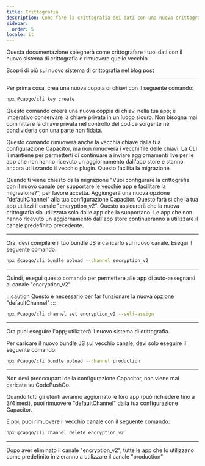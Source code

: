 ```yaml
---
title: Crittografia
description: Come fare la crittografia dei dati con una nuova crittografia
sidebar:
  order: 5
locale: it
---
```


Questa documentazione spiegherà come crittografare i tuoi dati con il nuovo sistema di crittografia e rimuovere quello vecchio

Scopri di più sul nuovo sistema di crittografia nel [blog post](https://capgo.app/blog/introducing-end-to-end-security-to-capacitor-updater-with-code-signing)

---

Per prima cosa, crea una nuova coppia di chiavi con il seguente comando:

```bash
npx @capgo/cli key create
```

Questo comando creerà una nuova coppia di chiavi nella tua app; è imperativo conservare la chiave privata in un luogo sicuro. Non bisogna mai committare la chiave privata nel controllo del codice sorgente né condividerla con una parte non fidata.

Questo comando rimuoverà anche la vecchia chiave dalla tua configurazione Capacitor, ma non rimuoverà i vecchi file delle chiavi. La CLI li mantiene per permetterti di continuare a inviare aggiornamenti live per le app che non hanno ricevuto un aggiornamento dall'app store e stanno ancora utilizzando il vecchio plugin. Questo facilita la migrazione.

Quando ti viene chiesto dalla migrazione "Vuoi configurare la crittografia con il nuovo canale per supportare le vecchie app e facilitare la migrazione?", per favore accetta. Aggiungerà una nuova opzione "defaultChannel" alla tua configurazione Capacitor. Questo farà sì che la tua app utilizzi il canale "encryption_v2". Questo assicurerà che la nuova crittografia sia utilizzata solo dalle app che la supportano. Le app che non hanno ricevuto un aggiornamento dall'app store continueranno a utilizzare il canale predefinito precedente.

---

Ora, devi compilare il tuo bundle JS e caricarlo sul nuovo canale. Esegui il seguente comando:

```bash
npx @capgo/cli bundle upload --channel encryption_v2
```

---

Quindi, esegui questo comando per permettere alle app di auto-assegnarsi al canale "encryption_v2"

:::caution
Questo è necessario per far funzionare la nuova opzione "defaultChannel"
:::

```bash
npx @capgo/cli channel set encryption_v2 --self-assign
```

---

Ora puoi eseguire l'app; utilizzerà il nuovo sistema di crittografia.

Per caricare il nuovo bundle JS sul vecchio canale, devi solo eseguire il seguente comando:

```bash
npx @capgo/cli bundle upload --channel production
```

---

Non devi preoccuparti della configurazione Capacitor, non viene mai caricata su CodePushGo.

Quando tutti gli utenti avranno aggiornato le loro app (può richiedere fino a 3/4 mesi), puoi rimuovere "defaultChannel" dalla tua configurazione Capacitor.

E poi, puoi rimuovere il vecchio canale con il seguente comando:

```bash
npx @capgo/cli channel delete encryption_v2
```

---

Dopo aver eliminato il canale "encryption_v2", tutte le app che lo utilizzano come predefinito inizieranno a utilizzare il canale "production"